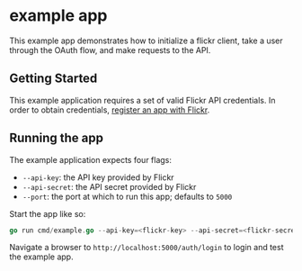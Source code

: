 # example app

This example app demonstrates how to initialize a flickr client, take a user through the OAuth flow, and make requests to the API.

## Getting Started

This example application requires a set of valid Flickr API credentials.
In order to obtain credentials, [register an app with Flickr](https://www.flickr.com/services/apps/create/).

## Running the app

The example application expects four flags:
* `--api-key`: the API key provided by Flickr
* `--api-secret`: the API secret provided by Flickr
* `--port`: the port at which to run this app; defaults to `5000`

Start the app like so:
```go
go run cmd/example.go --api-key=<flickr-key> --api-secret=<flickr-secret>
```

Navigate a browser to `http://localhost:5000/auth/login` to login and test the example app.
